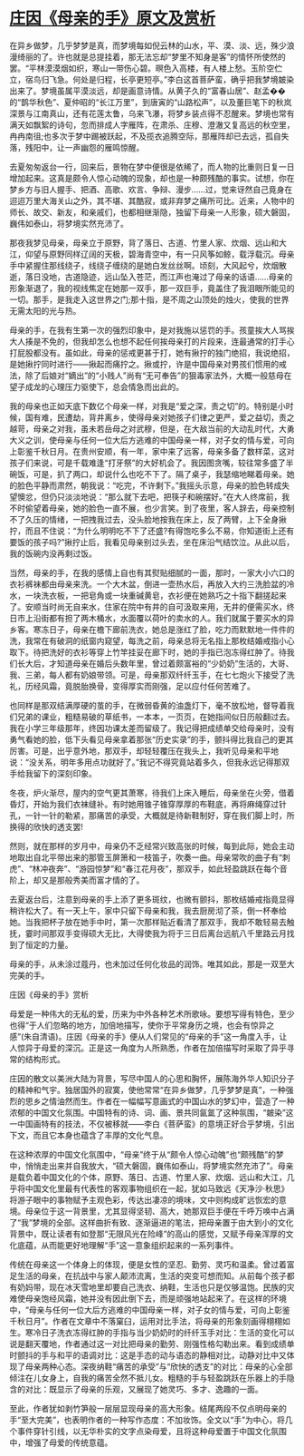 # [庄因《母亲的手》原文及赏析](https://www.vrrw.net/wx/8731.html)

在异乡做梦，几乎梦梦是真，而梦境每如倪云林的山水，平、漠、淡、远，殊少浪漫绮丽的了。许也就是总提挂着，那无法忘却“梦里不知身是客”的情怀所使然的罢。“平林漠漠烟如织，寒山一带伤心碧。暝色入高楼，有人楼上愁。玉阶空伫立，宿鸟归飞急。何处是归程，长亭更短亭。”李白这首菩萨蛮，确乎把我梦境皴染出来了。梦境虽属平漠淡远，却是画意诗情。从黄子久的“富春山居”、赵孟��的“鹊华秋色”、夏仲昭的“长江万里”，到唐寅的“山路松声”，以及董巨笔下的秋岚深景与江南真山，还有花莲太鲁，乌来飞瀑，将梦乡装点得不忍醒来。梦境也常有满天如飘絮的诗句，忽而排成人字雁阵，在肃杀、庄穆、澄澈又复高远的秋空里，冉冉南徂;也多次于梦中踢被跃起，不及揽衣追腾空际，那雁阵却已去远，孤自失落，残阳中，让一声幽怨的雁鸣惊醒。

去夏匆匆返台一行，回来后，景物在梦中便很是依稀了，而人物的比重则日复一日增加起来。这真是颇令人惊心动魄的现象，却也是一种颇残酷的事实。试想，你在梦乡方与旧人握手、把酒、高歌、欢言、争辩、漫步……过，觉来讶然自己竟身在迢迢万里大海关山之外，其不堪、其酷寂，或非弃梦之痛所可比。近来，人物中的师长、故交、新友，和亲戚们，也都相继渐隐，独留下母亲一人形象，硕大磐固，巍伟如泰山，将梦境实然充沛了。



那夜我梦见母亲，母亲立于原野，背了落日、古道、竹里人家、炊烟、远山和大江，仰望与原野同样辽阔的天极，碧海青空中，有一只风筝如鲸，载浮载沉。母亲手中紧握住那线绕子，线绕子缠绕的是她白发丝丝啊。顷刻，大风起兮，炊烟散逝，落日没地，古道隐迹，远山坠入苍茫，而江声也淹过了母亲的话语……母亲的形象渐退了，我的视线焦定在她那一双手，那一双巨手，竟盖住了我泪眼所能见的一切。那手，是我走入这世界之门;那十指，是不周之山顶处的烛火，使我的世界无需太阳的光与热。

母亲的手，在我有生第一次的强烈印象中，是对我施以惩罚的手。孩童挨大人骂挨大人揍是不免的，但我却怎么也想不起任何挨母亲打的片段来，连最通常的打手心打屁股都没有。虽如此，母亲的惩戒更甚于打，她有揪拧的独门绝招，我说绝招，是她揪拧同时进行——揪起而痛拧之。揪或拧，许是中国母亲对男孩们惯用的戒法，除了后娘对“嫡出”的“小贱人”尚有“无可奉告”的狠毒家法外，大概一般慈母在望子成龙的心理压力驱使下，总会情急而出此的。

我的母亲也正如天底下数亿个母亲一样，对我是“爱之深，责之切”的。特别是小时候，国有难，民遭劫，背井离乡，使得母亲对她孩子们律之更严，爱之益切，责之越苛，母亲之对我，虽未若岳母之对武穆，但是，在大敌当前的大动乱时代，大勇大义之训，使母亲与任何一位大后方逃难的中国母亲一样，对子女的情与爱，可向上彰鉴千秋日月。在贵州安顺，有一年，家中来了远客，母亲多备了数样菜，这对孩子们来说，可是千载难逢“打牙祭”的大好机会了。我因图贪嘴，较往常多盛了半碗饭，可是，扒了两口，却说什么也吃不下了。隔了桌子，我瑟缩地睇着母亲。她的脸色平静而肃然，朝我说：“吃完，不许剩下。”我摇头示意，母亲的脸色转成失望懊忿，但仍只淡淡地说：“那么就下去吧，把筷子和碗摆好。”在大人终席前，我不时偷望着母亲，她的脸色一直不展，也少言笑。到了夜里，客人辞去，母亲控制不了久压的情绪，一把拽我过去，没头脸地按我在床上，反了两臂，上下全身揪拧，而且不住说：“为什么明明吃不下了还盛?有得饱吃多么不易，你知道街上还有要饭的孩子吗?”揪拧止后，我看见母亲别过头去，坐在床沿气结饮泣。从此以后，我的饭碗内没再剩过饭。

当然，母亲的手，在我的感情上自也有其熨贴细腻的一面，那时，一家大小六口的衣衫裤袜都由母亲来洗。一个大木盆，倒进一壶热水后，再放入大约三洗脸盆的冷水，一块洗衣板，一把皂角或一块重碱黄皂，衣衫便在她熟巧之十指下翻搓起来了。安顺当时尚无自来水，住家在院中有井的自可汲取来用，无井的便需买水，终日市上沿街都有担了两木桶水，水面覆以荷叶的卖水的人。我们就属于要买水的异乡客。寒冻日子，母亲在檐下廊前洗衣，她总是涨红了脸，吃力而默默地一件件的洗，我常在有破洞的纸窗内窥望，每洗之前，母亲总将无名指上那枚结婚戒指小心取下。待把洗好的衣衫等穿上竹竿挂妥在廊下时，她的手指已泡冻得红肿了。待我们长大后，才知道母亲在婚后头数年里，曾过着颇富裕的“少奶奶”生活的，大哥、我、三弟，每人都有奶娘带领。可是，母亲那双纤纤玉手，在七七炮火下接受了洗礼，历经风霜，竟脱胎换骨，变得厚实而刚强，足以应付任何苦难了。

也同样是那双结满厚硬的茧的手，在微弱昏黄的油盏灯下，毫不放松地，督导着我们兄弟的课业，粗糙易破的草纸书，一本本，一页页，在她指间似日历般翻过去。我在小学三年级那年，终因功课太差而留级了。我记得把成绩单交给母亲时，没有勇气看她的脸，低下头看见母亲拿着那张“历史实录”的手，颤抖得比我自己的更其厉害。可是，出乎意外地，那双手，却轻轻覆压在我头上，我听见母亲和平地说：“没关系，明年多用点功就好了。”我记不得究竟站着多久，但我永远记得那双手给我留下的深刻印象。

冬夜，炉火渐尽，屋内的空气更其萧寒，待我们上床入睡后，母亲坐在火旁，借着昏灯，开始为我们衣袜缝补。有时她用锥子锥穿厚厚的布鞋底，再将麻绳穿过针孔，一针一针的勒紧，那痛苦的承受，大概就是待新鞋制好，穿在我们脚上时，所换得的欣快的透支罢!

然则，就在那样的岁月中，母亲仍不乏经常兴致高张的时候，每到此际，她会主动地取出自北平带出来的那管玉屏箫和一枝笛子，吹奏一曲。母亲常吹的曲子有“刺虎”、“林冲夜奔”、“游园惊梦”和“春江花月夜”，那双手，如此轻盈跳跃在每个音阶上，却又是那般秀美而富才情的了。

去夏返台后，注意到母亲的手上添了更多斑纹，也微有颤抖，那枚结婚戒指竟显得稍许松大了。有一天上午，家中只留下母亲和我，我去厨房沏了茶，倒一杯奉给她。当我把杯子放在她手中时，第一次那样贴近看清了那双手，我却不敢轻易去触抚，霎时间那双手变得硕大无比，大得使我为将于三日后离台远航八千里路云月找到了恒定的力量。

母亲的手，从未涂过蔻丹，也未加过任何化妆品的润饰。唯其如此，那是一双至大完美的手。

庄因《母亲的手》赏析

母爱是一种伟大的无私的爱，历来为中外各种艺术所歌咏。要想写得有特色，至少也得“于人们忽略的地方，加倍地描写，使你于平常身历之境，也会有惊异之感”(朱自清语)。庄因《母亲的手》便从人们常见的“母亲的手”这一角度入手，让人惊异于母爱的深沉。正是这一角度为人所熟悉，作者在加倍描写时采取了异乎寻常的结构形式。

庄因的散文以美洲大陆为背景，写尽中国人的心思和胸怀，展陈海外华人知识分子的精神和气宇。独居国外的寂寞，使他常常“在异乡做梦，几乎梦梦是真”，一种强烈的思乡之情油然而生。作者在一幅幅写意画式的中国山水的梦幻中，营造了一种浓郁的中国文化氛围。中国特有的诗、词、画、景共同氤氲了这种氛围，“皴染”这一中国画特有的技法，不仅被移就——李白《菩萨蛮》的意境正好合乎梦境，引出下文，而且它本身也蕴含了丰厚的文化气息。

在这种浓厚的中国文化氛围中，“母亲”终于从“颇令人惊心动魄”也“颇残酷”的梦中，悄悄走出来并自我放大，“硕大磐固，巍伟如泰山，将梦境实然充沛了”。母亲是载负着中国文化的个体，原野、落日、古道、竹里人家、炊烟、远山和大江，几乎将中国文化里最有代表性的客观事物组织在一起，犹如马致远《天净沙·秋思》将游子眼中的事物赋予主观色彩，传达出凄凉的境味，文中则构成旷远恢宏的意境。母亲位于这一背景里，尤其显得坚韧、高大，她那双巨手便在千呼万唤中占满了“我”梦境的全部。这样曲折有致、逐渐逼进的笔法，把母亲置于由大到小的文化背景中，既让读者有如登那“无限风光在险峰”的高山的感觉，又赋予母亲浑厚的文化底蕴，从而能更好地理解“手”这一意象组织起来的一系列事件。

传统在母亲这一个体身上的体现，便是女性的坚忍、勤劳、灵巧和温柔。曾过着富足生活的母亲，在抗战中与家人颠沛流离，生活的突变可想而知。从前每个孩子都有奶妈带，现在冰天雪地里却要自己洗衣、纳鞋，生活也只是仅够温饱。民族的灾难使母亲饱经风霜，她并没有因此倒下去，而是顽强地站起来了。在这样的环境中，“母亲与任何一位大后方逃难的中国母亲一样，对子女的情与爱，可向上彰鉴千秋日月”。作者在文章中不落窠臼，运用对比手法，将母亲的形象刻画得栩栩如生。寒冷日子洗衣冻得红肿的手指与当少奶奶时的纤纤玉手对比：生活的变化可以说是翻天覆地，作者通过这一对比把母亲的勤劳、刚强性格勾勒出来。看到成绩单时颤抖的手与和平的语调对比：这是手态的动与语态的静相对比，动静对比中又体现了母亲两种心态。深夜纳鞋“痛苦的承受”与“欣快的透支”的对比：母亲的心全部倾注在儿女身上，自我的痛苦全然不抵儿女。粗糙的手与轻盈跳跃在乐器上的手隐含的对比：既显示了母亲的乐观，又展现了她灵巧、多才、逸趣的一面。

至此，作者犹如剥竹笋般一层层显现母亲的高大形象。结尾两段不仅点明母亲的手“至大完美”，也表明作者的一种写作态度：不加妆饰。全文以“手”为中心，将几个事件穿针引线，以无华朴实的文字点染母爱，且将这种母爱置于中国文化氛围中，增强了母爱的传统意蕴。

